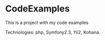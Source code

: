 # CodeExamples
This is a project with my code examples

Technologies: php, Symfony2.3, Yii2, Kohana.
